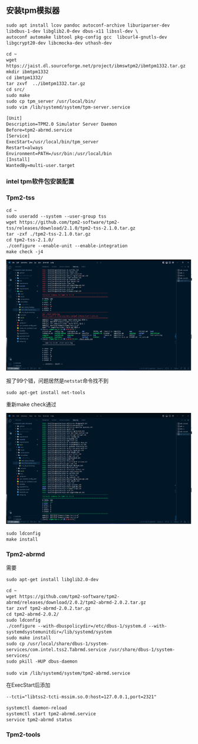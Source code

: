 ## 安装tpm模拟器



```
sudo apt install lcov pandoc autoconf-archive liburiparser-dev libdbus-1-dev libglib2.0-dev dbus-x11 libssl-dev \
autoconf automake libtool pkg-config gcc  libcurl4-gnutls-dev libgcrypt20-dev libcmocka-dev uthash-dev

```



```
cd ~
wget https://jaist.dl.sourceforge.net/project/ibmswtpm2/ibmtpm1332.tar.gz
mkdir ibmtpm1332
cd ibmtpm1332/
tar zxvf  ../ibmtpm1332.tar.gz
cd src/
sudo make
sudo cp tpm_server /usr/local/bin/
sudo vim /lib/systemd/system/tpm-server.service
```

```
[Unit]
Description=TPM2.0 Simulator Server Daemon
Before=tpm2-abrmd.service
[Service]
ExecStart=/usr/local/bin/tpm_server
Restart=always
Environment=PATH=/usr/bin:/usr/local/bin
[Install]
WantedBy=multi-user.target
```



### intel tpm软件包安装配置

### Tpm2-tss

```
cd ~
sudo useradd --system --user-group tss
wget https://github.com/tpm2-software/tpm2-tss/releases/download/2.1.0/tpm2-tss-2.1.0.tar.gz
tar -zxf ./tpm2-tss-2.1.0.tar.gz
cd tpm2-tss-2.1.0/
./configure --enable-unit --enable-integration
make check -j4
```

![image-20230713093110823](../assets/image-20230713093110823.png)

报了99个错，问题居然是`netstat`命令找不到

```
sudo apt-get install net-tools
```

重新make check通过

![image-20230713093151372](../assets/image-20230713093151372.png)

```
sudo ldconfig
make install
```



### Tpm2-abrmd

需要

```
sudo apt-get install libglib2.0-dev
```



```
cd ~
wget https://github.com/tpm2-software/tpm2-abrmd/releases/download/2.0.2/tpm2-abrmd-2.0.2.tar.gz
tar zxvf tpm2-abrmd-2.0.2.tar.gz
cd tpm2-abrmd-2.0.2/
sudo ldconfig
./configure --with-dbuspolicydir=/etc/dbus-1/system.d --with-systemdsystemunitdir=/lib/systemd/system
sudo make install
sudo cp /usr/local/share/dbus-1/system-services/com.intel.tss2.Tabrmd.service /usr/share/dbus-1/system-services/
sudo pkill -HUP dbus-daemon

sudo vim /lib/systemd/system/tpm2-abrmd.service
```

在ExecStart后添加

```
--tcti="libtss2-tcti-mssim.so.0:host=127.0.0.1,port=2321"
```

```
systemctl daemon-reload
systemctl start tpm2-abrmd.service
service tpm2-abrmd status
```

### Tpm2-tools